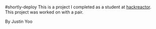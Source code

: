 #shortly-deploy
This is a project I completed as a student at [hackreactor](http://hackreactor.com). This project was worked on with a pair.

By Justin Yoo